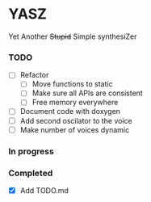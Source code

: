 # YASZ
Yet Another ~~Stupid~~ Simple synthesiZer

### TODO
- [ ] Refactor
  - [ ] Move functions to static
  - [ ] Make sure all APIs are consistent
  - [ ] Free memory everywhere
- [ ] Document code with doxygen
- [ ] Add second oscilator to the voice
- [ ] Make number of voices dynamic

### In progress
 
### Completed 
- [x] Add TODO.md


